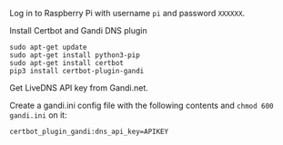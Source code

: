 Log in to Raspberry Pi with username `pi` and password `XXXXXX`.

Install Certbot and Gandi DNS plugin

    sudo apt-get update
    sudo apt-get install python3-pip
    sudo apt-get install certbot
    pip3 install certbot-plugin-gandi

Get LiveDNS API key from Gandi.net.

Create a gandi.ini config file with the following contents and `chmod 600 gandi.ini` on it:

    certbot_plugin_gandi:dns_api_key=APIKEY
